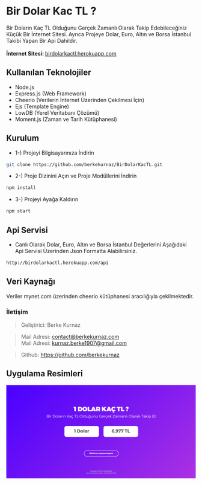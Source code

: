 # Bir Dolar Kac TL ?
Bir Doların Kaç TL Olduğunu Gerçek Zamanlı Olarak Takip Edebileceğiniz Küçük Bir İnternet Sitesi. Ayrıca Projeye Dolar, Euro, Altın ve Borsa İstanbul Takibi Yapan Bir Api Dahildir. <br/><br/>
<strong>İnternet Sitesi: </strong> [birdolarkactl.herokuapp.com](http://birdolarkactl.herokuapp.com/)


## Kullanılan Teknolojiler
- Node.js
- Express.js (Web Framework)
- Cheerio (Verilerin İnternet Üzerinden Çekilmesi İçin)
- Ejs (Template Engine)
- LowDB (Yerel Veritabanı Çözümü)
- Moment.js (Zaman ve Tarih Kütüphanesi)


## Kurulum
- 1-) Projeyi Bilgisayarınıza İndirin
```bash
git clone https://github.com/berkekurnaz/BirDolarKacTL.git
```
- 2-) Proje Dizinini Açın ve Proje Modüllerini İndirin
```bash
npm install
```
- 3-) Projeyi Ayağa Kaldırın
```bash
npm start
```

## Api Servisi
- Canlı Olarak Dolar, Euro, Altın ve Borsa İstanbul Değerlerini Aşağıdaki Api Servisi Üzerinden Json Formatta Alabilirsiniz.
```bash
http://birdolarkactl.herokuapp.com/api
```

## Veri Kaynağı
Veriler mynet.com üzerinden cheerio kütüphanesi aracılığıyla çekilmektedir.


### İletişim
> Geliştirici: Berke Kurnaz

> Mail Adresi: contact@berkekurnaz.com <br/>
> Mail Adresi: kurnaz.berke1907@gmail.com

> Github: https://github.com/berkekurnaz


## Uygulama Resimleri
[![N|Resim1](https://raw.githubusercontent.com/berkekurnaz/BirDolarKacTL/master/public/image1.png)]()



